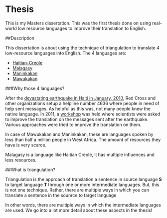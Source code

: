 # Thesis
This is my Masters dissertation. This was the first thesis done on using real-world low resource languages to improve their translation to English. 

##Description 

This dissertation is about using the technique of triangulation to translate 4 low-resource languages into English. The 4 languages are: 

* [Haitian-Creole](https://en.wikipedia.org/wiki/Haitian_Creole)
* [Malagasy](https://en.wikipedia.org/wiki/Malagasy_language)
* [Maninkakan](https://en.wikipedia.org/wiki/Maninka_language)
* [Mawukakan](https://catalog.ldc.upenn.edu/LDC2005L01)

###Why those 4 languages?

After the [devastating earthquake in Haiti in January, 2010](https://en.wikipedia.org/wiki/2010_Haiti_earthquake), Red Cross and other organizations setup a helpline number 4636 where people in need of help sent messages. As helpful as this was, not many people knew the native language.
In 2011, a [workshop](http://www.statmt.org/wmt11/) was held where scientists were asked to improve the translation on the messages sent after the earthquake. Various approaches were tried to improve the translation on them. 

In case of Mawukakan and Maninkakan, these are languages spoken by less than half a million people in West Africa. The amount of resources they have is very scarce. 

Malagasy is a language like Haitian Creole, it has multiple influences and less resources. 

##What is triangulation? 

Triangulation is the approach of translation a sentence in source language **S** to target language **T** through one or more intermediate languages. But, this is not one technique. Rather, there are multiple ways in which you can translate a sentence in the sounrce to target language. 

In other words, there are multiple ways in which the intermediate languages are used. We go into a lot more detail about these aspects in the thesis!
